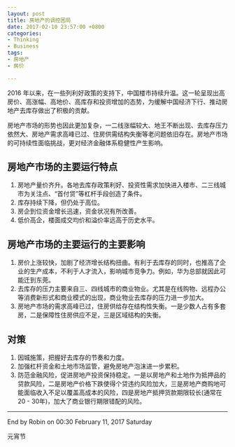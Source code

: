 ```yaml
---
layout: post
title: 房地产的调控困局
date: 2017-02-10 23:57:00 +0800
categories:
- Thinking
- Business
tags:
- 房地产
- 房价

---
```


2016 年以来，在一些列利好政策的支持下，中国楼市持续升温。这一轮呈现出高房价、高涨幅、高地价、高库存和投资增加的态势，为缓解中国经济下行、推动房地产去库存做出了积极的贡献。

房地产市场的形势也因此更加复杂，一二线涨幅较大、地王不断出现、去库存压力依然大、房地产需求高峰已过、住房供需结构失衡等老问题依旧存在。房地产市场的可持续性面临挑战，更对经济金融体系稳健性产生影响。

## 房地产市场的主要运行特点

1. 房地产量价齐升。各地去库存政策利好、投资性需求加快进入楼市、二三线城市为关注点、“首付贷”等杠杆手段创造了条件。
2. 库存持续下降，但仍处于高位。
3. 房企到位资金增长迅速，资金状况有所改善。
4. 低价高企，楼面成交均价和溢价率远高于历史水平。

## 房地产市场的主要运行的主要影响

1. 房价上涨较快，加剧了经济增长结构扭曲。有利于去库存的同时，也推高了企业的生产成本，不利于人才流入，影响城市竞争力。例如，华为总部就因此可能迁到东莞。
2. 去库存的压力主要来自三、四线城市的商业物业。尤其是在线购物、远程办公等消费新形式和商业模式的出现，商业物业去库存的压力进一步加大。
3. 房地产市场的需求高峰已过，住房供给存在结构性失衡。一是少数人占有多套房，二是保障性住房供应不足，三是区域结构的失衡。

## 对策

1. 因城施策，把握好去库存的节奏和力度。
2. 加强杠杆资金和土地市场监管，避免房地产泡沫进一步累积。
3. 防范金融风险，促进房地产投资保持稳定。一是以房地产和土地作为抵押品的贷款风险，二是房地产价格下跌使得个贷违约风险加大，三是房地产商购地可能面临收入不足以覆盖高成本的风险，四是房地产抵押货款期限较长(通常在20 - 30年)，加大了商业银行期限错配的风险。

----

End by Robin on 00:30 February 11, 2017 Saturday

元宵节